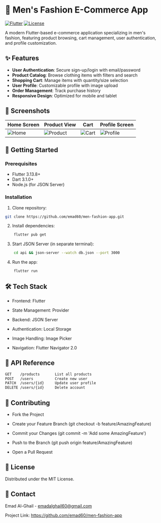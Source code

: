 # 👔 Men's Fashion E-Commerce App

[![Flutter](https://img.shields.io/badge/Flutter-3.13.8-blue.svg)](https://flutter.dev)
[![License](https://img.shields.io/badge/License-MIT-green.svg)](https://opensource.org/licenses/MIT)

A modern Flutter-based e-commerce application specializing in men's fashion, featuring product browsing, cart management, user authentication, and profile customization.


## ✨ Features

- **User Authentication**: Secure sign-up/login with email/password
- **Product Catalog**: Browse clothing items with filters and search
- **Shopping Cart**: Manage items with quantity/size selection
- **User Profile**: Customizable profile with image upload
- **Order Management**: Track purchase history
- **Responsive Design**: Optimized for mobile and tablet

## 📸 Screenshots

| Home Screen | Product View | Cart | Profile Screen |
|-------------|--------------|------|----------------|
| ![Home](https://i.ibb.co/YF8LGvpd/home-page.png) | ![Product](https://i.ibb.co/rfd6m1sg/shop-page.png) | ![Cart](https://i.ibb.co/fds0kjN8/cart-page.png) | ![Profile](https://i.ibb.co/jZ8YDXmc/peofile-page.png) |

## 🚀 Getting Started

### Prerequisites
- Flutter 3.13.8+
- Dart 3.1.0+
- Node.js (for JSON Server)

### Installation


1. Clone repository:
```bash
git clone https://github.com/emad60/men-fashion-app.git
```
2. Install dependencies:
```bash
    flutter pub get
```
3. Start JSON Server (in separate terminal):
```bash
    cd api && json-server --watch db.json --port 3000
```
4. Run the app:
```bash
    flutter run
```



## 🛠 Tech Stack

- Frontend: Flutter

- State Management: Provider

- Backend: JSON Server

- Authentication: Local Storage

- Image Handling: Image Picker

- Navigation: Flutter Navigator 2.0



## 🔗 API Reference

```bash
GET    /products       List all products
POST   /users          Create new user
PATCH  /users/{id}     Update user profile
DELETE /users/{id}     Delete account
```


## 🤝 Contributing


- Fork the Project

- Create your Feature Branch (git checkout -b feature/AmazingFeature)

- Commit your Changes (git commit -m 'Add some AmazingFeature')

- Push to the Branch (git push origin feature/AmazingFeature)

- Open a Pull Request


## 📄 License

Distributed under the MIT License.


## 📧 Contact

Emad Al-Ghail - emadalghail60@gmail.com


Project Link: https://github.com/emad60/men-fashion-app